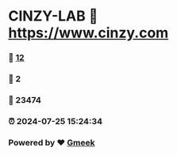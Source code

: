 # CINZY-LAB :link: https://www.cinzy.com 
### :page_facing_up: [12](https://www.cinzy.com/tag.html) 
### :speech_balloon: 2 
### :hibiscus: 23474 
### :alarm_clock: 2024-07-25 15:24:34 
### Powered by :heart: [Gmeek](https://github.com/Meekdai/Gmeek)
